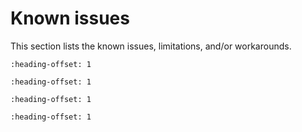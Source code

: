 # Known issues

This section lists the known issues, limitations, and/or workarounds.

```{include} ../../../../release/known_issues/cannot_add_sdk_components.md
:heading-offset: 1
```
```{include} ../../../../release/known_issues/build_warning.md
:heading-offset: 1
```
```{include} ../../../../release/known_issues/example_freetos.md
:heading-offset: 1
```
```{include} ../../../../release/known_issues/frdmk32l3a6_freertos_tickless_cm0plus_issue.md
:heading-offset: 1
```